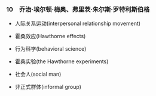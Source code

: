 ### 10　乔治·埃尔顿·梅奥、弗里茨·朱尔斯·罗特利斯伯格

-   人际关系运动(interpersonal relationship movement)
    
-   霍桑效应(Hawthorne effects)
    
-   行为科学(behavioral science)
    
-   霍桑实验(the Hawthorne experiments)
    
-   社会人(social man)
    
-   非正式群体(informal group)